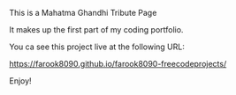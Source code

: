 This is a Mahatma Ghandhi Tribute Page

It makes up the first part of my coding portfolio.

You ca see this project live at the following URL:

 https://farook8090.github.io/farook8090-freecodeprojects/

Enjoy!



